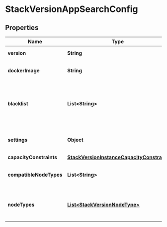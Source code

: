 # StackVersionAppSearchConfig

## Properties
Name | Type | Description | Notes
------------ | ------------- | ------------- | -------------
**version** | **String** | Version of AppSearch |  [optional]
**dockerImage** | **String** | Docker image for the AppSearch | 
**blacklist** | **List&lt;String&gt;** | List of configuration options that cannot be overridden by user settings | 
**settings** | **Object** | Settings that are applied to all nodes of this type |  [optional]
**capacityConstraints** | [**StackVersionInstanceCapacityConstraint**](StackVersionInstanceCapacityConstraint.md) |  |  [optional]
**compatibleNodeTypes** | **List&lt;String&gt;** | Node types that are compatible with this one |  [optional]
**nodeTypes** | [**List&lt;StackVersionNodeType&gt;**](StackVersionNodeType.md) | Node types that are supported by this stack version |  [optional]
